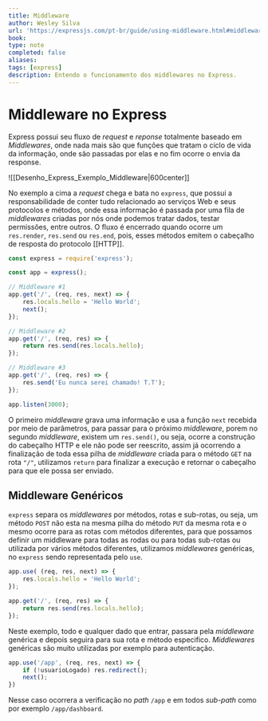 ```yaml
---
title: Middleware
author: Wesley Silva
url: 'https://expressjs.com/pt-br/guide/using-middleware.html#middleware.third-party'
book:
type: note
completed: false
aliases:
tags: [express]
description: Entendo o funcionamento dos middlewares no Express.
---
```

# Middleware no Express
Express possui seu fluxo de _request_ e _reponse_ totalmente baseado em _Middlewares_, onde nada mais são que funções que tratam o ciclo de vida da informação, onde são passadas por elas e no fim ocorre o envia da response.

![[Desenho_Express_Exemplo_Middleware|600center]]

No exemplo a cima a _request_ chega e bata no `express`, que possui a responsabilidade de conter tudo relacionado ao serviços Web e seus protocolos e métodos, onde essa informação é passada por uma fila de _middlewares_ criadas por nós onde podemos tratar dados, testar permissões, entre outros.
O fluxo é encerrado quando ocorre um `res.render`, `res.send` ou  `res.end`, pois, esses métodos emitem o cabeçalho de resposta do protocolo [[HTTP]].

```js
const express = require('express'); 

const app = express(); 

// Middleware #1 
app.get('/', (req, res, next) => { 
	res.locals.hello = 'Hello World'; 
	next(); 
});

// Middleware #2
app.get('/', (req, res) => {
	return res.send(res.locals.hello);
});

// Middleware #3
app.get('/', (req, res) => {
	res.send('Eu nunca serei chamado! T.T');
});

app.listen(3000);
```

O primeiro _middleware_ grava uma informação e usa a função `next` recebida por meio de parâmetros, para passar para o próximo _middleware_, porem no segundo _middleware_, existem um `res.send()`, ou seja, ocorre a construção do cabeçalho HTTP e ele não pode ser reescrito, assim já ocorrendo a finalização de toda essa pilha de _middleware_ criada para o método `GET` na rota `"/"`, utilizamos `return` para finalizar a execução e retornar o cabeçalho para que ele possa ser enviado.

## Middleware Genéricos
`express` separa os _middlewares_ por métodos, rotas e sub-rotas, ou seja, um método `POST` não esta na mesma pilha do método `PUT` da mesma rota e o mesmo ocorre para as rotas com métodos diferentes, para que possamos definir um middleware para todas as rodas ou para todas sub-rotas ou utilizada por vários métodos diferentes, utilizamos _middlewares_ genéricas, no `express` sendo representada pelo `use`.

```js
app.use( (req, res, next) => {
	res.locals.hello = 'Hello World';
});

app.get('/', (req, res) => {
	return res.send(res.locals.hello);
});
```

Neste exemplo, todo e qualquer dado que entrar, passara pela _middleware_ genérica e depois seguira para sua rota e método especifico.
_Middlewares_ genéricas são muito utilizadas por exemplo para autenticação.

```js
app.use('/app', (req, res, next) => {
	if (!usuarioLogado) res.redirect();
	next();
})
```

Nesse caso ocorrera a verificação no _path_ `/app` e em todos _sub-path_ como por exemplo `/app/dashboard`.